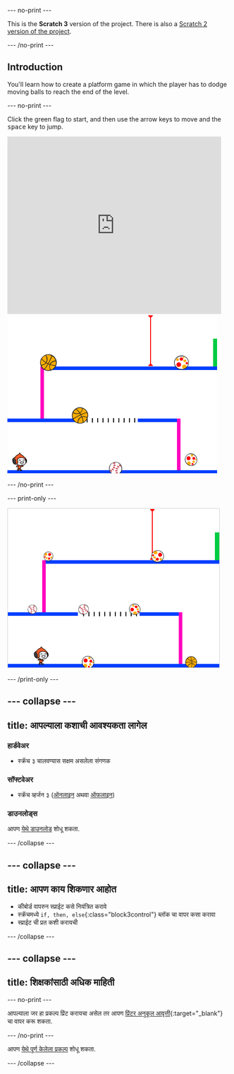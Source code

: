 \--- no-print \---

This is the **Scratch 3** version of the project. There is also a [Scratch 2 version of the project](https://projects.raspberrypi.org/en/projects/dodgeball-scratch2).

\--- /no-print \---

## Introduction

You'll learn how to create a platform game in which the player has to dodge moving balls to reach the end of the level.

\--- no-print \---

Click the green flag to start, and then use the arrow keys to move and the <kbd>space</kbd> key to jump.

<div class="scratch-preview">
  <iframe allowtransparency="true" width="485" height="402" src="https://scratch.mit.edu/projects/embed/251809924/?autostart=false" frameborder="0" scrolling="no"></iframe>
  <img src="images/dodge-final.png">
</div>

\--- /no-print \---

\--- print-only \---

![डॉजबॉल गेम खेळला जात आहे](images/dodgeball-showcase.png)

\--- /print-only \---

## \--- collapse \---

## title: आपल्याला कशाची आवश्यकता लागेल

### हार्डवेअर

+ स्क्रॅच ३ चालवण्यास सक्षम असलेला संगणक

### सॉफ्टवेअर

+ स्क्रॅच व्हर्जन ३ ([ऑनलाइन](https://scratch.mit.edu/projects/editor/) अथवा [ऑफलाइन](https://scratch.mit.edu/download/))

### डाउनलोड्स

आपण [येथे डाउनलोड](http://rpf.io/p/en/dodgeball-go) शोधू शकता.

\--- /collapse \---

## \--- collapse \---

## title: आपण काय शिकणार आहोत

+ कीबोर्ड वापरुन स्प्राईट कसे नियंत्रित करावे
+ स्क्रॅचमध्ये `if, then, else`{:class="block3control"} ब्लॉक चा वापर कसा करावा
+ स्प्राईट ची प्रत कशी करायची

\--- /collapse \---

## \--- collapse \---

## title: शिक्षकांसाठी अधिक माहिती

\--- no-print \---

आपल्याला जर हा प्रकल्प प्रिंट करायचा असेल तर आपण [प्रिंटर अनुकूल आवृत्ती](https://projects.raspberrypi.org/en/projects/dodgeball/print){:target="_blank"} चा वापर करू शकता.

\--- /no-print \---

आपण [येथे पूर्ण केलेला प्रकल्प](http://rpf.io/p/en/dodgeball-get) शोधू शकता.

\--- /collapse \---